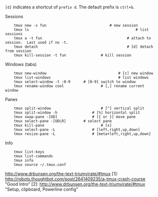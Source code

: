 
`[d]` indicates a shortcut of `prefix d`.  The default prefix is `ctrl+b`.

Sessions

		tmux new -s fun     						# new session
		tmux ls													# list sessions
		tmux a -t fun										# attach to session.  Last used if no -t.
		tmux detach 	 					 				# [d] detach from session
		tmux kill-session -t fun 				# kill session


Windows (tabs)

		tmux new-window									# [c] new window
		tmux list-windows								# list windows
		tmux select-window -t :0-9      # [0-9] switch to window
		tmux rename-window cool					# [,] rename current window

Panes

		tmux split-window						# ["] vertical split
		tmux split-window -h				# [%] horizontal split
		tmux swap-pane -[UD]				# [{ or }] move pane
		tmux select-pane -[UDLR]		# select pane
		tmux kill-pane							# [x]
		tmux select-pane -L					# [left,right,up,down]
		tmux resize-pane -L					# [meta+left,right,up,down]

Info
	
		tmux list-keys
		tmux list-commands
		tmux info
		tmux source ~/.tmux.conf


http://www.drbunsen.org/the-text-triumvirate/#tmux
[1]: http://robots.thoughtbot.com/post/2641409235/a-tmux-crash-course "Good Intro"
[2]: http://www.drbunsen.org/the-text-triumvirate/#tmux "Setup, clipboard, Powerline config"

